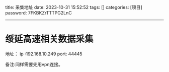 title: 采集地址 
date: 2023-10-31 15:52:52 
tags: []
categories: [项目]
password: 7FKBKZrTTTPG2LnC

---
 <!--more-->
 
# 绥延高速相关数据采集
地址：
ip :192.168.10.249
port: 44445

备注:同样需要先用vpn连接。
